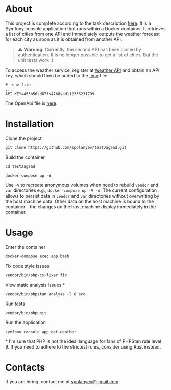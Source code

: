 # About

This project is complete according to the task description [here](TEST_TASK_DESCRIPTION.pdf). It is a Symfony console
application that runs within a Docker container. It retrieves a list of cities from one API and immediately outputs the
weather forecast for each city as soon as it is obtained from another API.

> ⚠️ **Warning:** Currently, the second API has been closed by authentication. It is no longer possible to get a list of
> cities. But the unit tests work ;)

To access the weather service, register at [Weather API](https://www.weatherapi.com/) and obtain an API key, which
should then be added to the [.env](.env) file:

```dotenv
# .env file
...
API_KEY=453b56sd67fs4768sad112336231799
```

The OpenApi file is [here](openapi/openapi.yaml).

# Installation

Clone the project

`git clone https://github.com/spolanyev/testJagaad.git`

Build the container

`cd testJagaad`

`docker-compose up -d`

Use `-V` to recreate anonymous volumes when need to rebuild `vendor` and `var` directories
e.g., `docker-compose up -V -d`. The current configuration allows to persist data in `vendor` and `var` directories
without overwriting by the host machine data. Other data on the host machine is bound to the container - the changes on
the host machine display immediately in the container.

# Usage

Enter the container

`docker-compose exec app bash`

Fix code style issues

`vendor/bin/php-cs-fixer fix`

View static analysis issues *

`vendor/bin/phpstan analyse -l 8 src`

Run tests

`vendor/bin/phpunit`

Run the application

`symfony console app:get-weather`

\* I'm sure that PHP is not the ideal language for fans of PHPStan rule level 9. If you need to adhere to the strictest
rules, consider using Rust instead.

# Contacts

If you are hiring, contact me at [spolanyev@gmail.com](mailto:spolanyev@gmail.com?subject=Symfony)
